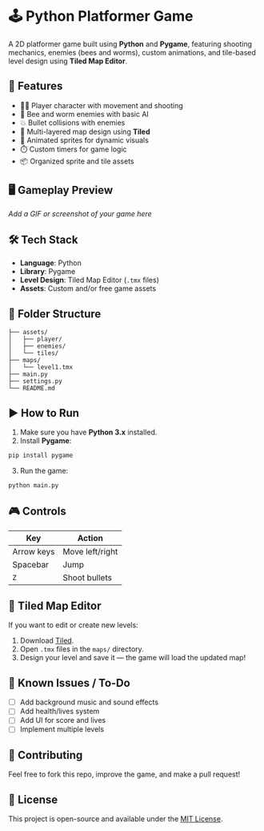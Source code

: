 # 🕹️ Python Platformer Game

A 2D platformer game built using **Python** and **Pygame**, featuring shooting mechanics, enemies (bees and worms), custom animations, and tile-based level design using **Tiled Map Editor**.

## 🚀 Features

- 👨‍💻 Player character with movement and shooting
- 🐝 Bee and worm enemies with basic AI
- 💥 Bullet collisions with enemies
- 🧱 Multi-layered map design using **Tiled**
- 🎨 Animated sprites for dynamic visuals
- ⏱️ Custom timers for game logic
- 📦 Organized sprite and tile assets

## 🖥️ Gameplay Preview

_Add a GIF or screenshot of your game here_

## 🛠️ Tech Stack

- **Language**: Python  
- **Library**: Pygame  
- **Level Design**: Tiled Map Editor (`.tmx` files)  
- **Assets**: Custom and/or free game assets

## 📁 Folder Structure

```
├── assets/
│   ├── player/
│   ├── enemies/
│   └── tiles/
├── maps/
│   └── level1.tmx
├── main.py
├── settings.py
└── README.md
```

## ▶️ How to Run

1. Make sure you have **Python 3.x** installed.
2. Install **Pygame**:

```bash
pip install pygame
```

3. Run the game:

```bash
python main.py
```

## 🎮 Controls

| Key        | Action           |
|------------|------------------|
| Arrow keys | Move left/right  |
| Spacebar   | Jump             |
| `Z`        | Shoot bullets    |

## 🧱 Tiled Map Editor

If you want to edit or create new levels:

1. Download [Tiled](https://www.mapeditor.org/).
2. Open `.tmx` files in the `maps/` directory.
3. Design your level and save it — the game will load the updated map!

## 🧩 Known Issues / To-Do

- [ ] Add background music and sound effects  
- [ ] Add health/lives system  
- [ ] Add UI for score and lives  
- [ ] Implement multiple levels  

## 🤝 Contributing

Feel free to fork this repo, improve the game, and make a pull request!

## 📜 License

This project is open-source and available under the [MIT License](LICENSE).
